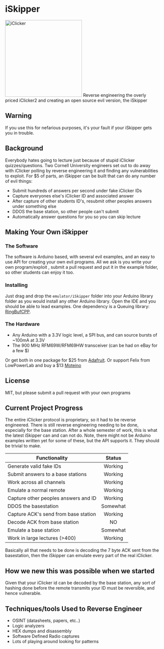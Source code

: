 # iSkipper
<img src="https://github.com/wizard97/iSkipper/blob/master/pics/IMG_20170425_002113.jpg?raw=true" alt="iClicker" width="250" height="250">
Reverse engineering the overly priced iClicker2 and creating an open source evil version, the iSkipper


## Warning
If you use this for nefarious purposes, it's your fault if your iSkipper gets you in trouble.

## Background
Everybody hates going to lecture just because of stupid iClicker quizzes/questions.
Two Cornell University engineers set out to do away with iClicker polling by reverse engineering it
and finding any vulnerabilities to exploit. For $5 of parts, an iSkipper can be built that
can do any number of evil things:
* Submit hundreds of answers per second under fake iClicker IDs
* Capture everyones else's iClicker ID and associated answer
* After capture of other students ID's, resubmit other peoples answers under something else
* DDOS the base station, so other people can't submit
* Automatically answer questions for you so you can skip lecture


## Making Your Own iSkipper

### The Software
The software is Arduino based, with several evil examples, and an easy to use API
for creating your own evil programs. All we ask is you write your own program/exploit
, submit a pull request and put it in the example folder, so other students can enjoy it too.

### Installing
Just drag and drop the `emulator/iSkipper` folder into your Arduino library folder as you
would install any other Arduino library. Open the IDE and you should be able to lead examples.
One dependency is a Queuing library: [RingBufCPP](https://github.com/wizard97/Embedded_RingBuf_CPP).

### The Hardware
* Any Arduino with a 3.3V logic level, a SPI bus, and can source bursts of ~100mA at 3.3V
* The 900 MHz RFM69W/RFM69HW transceiver (can be had on eBay for a few $)

Or get both in one package for $25 from [Adafruit](https://learn.adafruit.com/adafruit-feather-m0-radio-with-rfm69-packet-radio/overview).
Or support Felix from LowPowerLab and buy a $13 [Moteino](https://lowpowerlab.com/shop/product/99)

## License
MIT, but please submit a pull request with your own programs

## Current Project Progress
The entire iClicker protocol is proprietary, so it had to be reverse engineered.
There is still reverse engineering needing to be done, especially for the base station.
After a whole semester of work, this is what the latest iSkipper can and can not do.
Note, there might not be Arduino examples written yet for some of these, but the API supports it. They should
be trivial to make.

| Functionality                        | Status           
| ------------------------------------ |:-------------:|
| Generate valid fake IDs              | Working       |
| Submit answers to a base stations    | Working       |
| Work across all channels             | Working       |
| Emulate a normal remote              | Working       |
| Capture other peoples answers and ID | Working       |
| DDOS the basestation                 | Somewhat      |
| Capture ACK's send from base station | Working       |
| Decode ACK from base station         | NO            |
| Emulate a base station               | Somewhat      |
| Work in large lectures  (>400)       | Working       |

Basically all that needs to be done is decoding the 7 byte ACK sent from the basestation,
then the iSkipper can emulate every part of the real iClicker.


## How we new this was possible when we started
Given that your iClicker id can be decoded by the base station, any sort of hashing
done before the remote transmits your ID must be reversible, and hence vulnerable.

## Techniques/tools Used to Reverse Engineer
* OSINT (datasheets, papers, etc..)
* Logic analyzers
* HEX dumps and disassembly
* Software Defined Radio captures
* Lots of playing around looking for patterns
